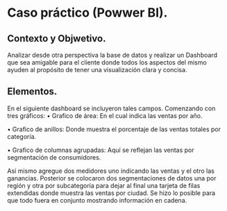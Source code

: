 # Caso práctico (Powwer BI).

## Contexto y Objwetivo.
Analizar desde otra perspectiva la base de datos y realizar un Dashboard que sea amigable para el cliente donde todos los aspectos del mismo ayuden al propósito de tener una visualización clara y concisa. 

## Elementos.

En el siguiente dashboard se incluyeron tales campos.
Comenzando con tres gráficos:
•	Grafico de área:  En el cual indica las ventas por año.

•	Grafico de anillos: Donde muestra el porcentaje de las ventas totales por categoría.

•	Grafico de columnas agrupadas: Aquí se reflejan las ventas por segmentación de consumidores. 

Así mismo agregue dos medidores uno indicando las ventas y el otro las ganancias. 
Posterior se colocaron dos segmentaciones de datos una por región y otra por subcategoría para dejar al final una tarjeta de filas extendidas donde muestra las ventas por ciudad. 
Se hizo lo posible para que todo fuera en conjunto mostrando información en cadena. 


